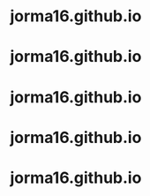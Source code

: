 # jorma16.github.io
# jorma16.github.io
# jorma16.github.io
# jorma16.github.io
# jorma16.github.io
